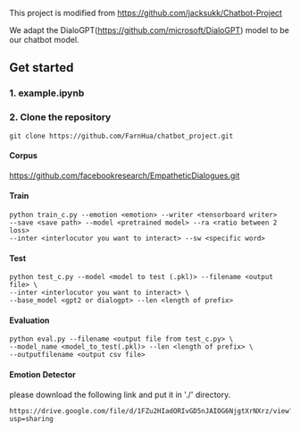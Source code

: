 This project is modified from https://github.com/jacksukk/Chatbot-Project


We adapt the DialoGPT(https://github.com/microsoft/DialoGPT) model to be our chatbot model.
## Get started
### 1. example.ipynb

### 2. Clone the repository
```
git clone https://github.com/FarnHua/chatbot_project.git
```

#### Corpus
https://github.com/facebookresearch/EmpatheticDialogues.git

#### Train
```
python train_c.py --emotion <emotion> --writer <tensorboard writer>  
--save <save path> --model <pretrained model> --ra <ratio between 2 loss> 
--inter <interlocutor you want to interact> --sw <specific word>
```

#### Test
```
python test_c.py --model <model to test (.pkl)> --filename <output file> \ 
--inter <interlocutor you want to interact> \ 
--base_model <gpt2 or dialogpt> --len <length of prefix>
```

#### Evaluation 
```
python eval.py --filename <output file from test_c.py> \
--model_name <model_to_test(.pkl)> --len <length of prefix> \ 
--outputfilename <output csv file>
```

#### Emotion Detector
please download the following link and put it in './' directory.
```
https://drive.google.com/file/d/1FZu2HIadORIvGD5nJAIOG6NjgtXrNXrz/view?usp=sharing
```
